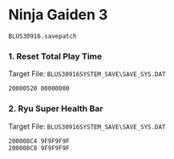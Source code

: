 #  Ninja Gaiden 3 

`BLUS30916.savepatch`

### 1. Reset Total Play Time

Target File: `BLUS30916SYSTEM_SAVE\SAVE_SYS.DAT`

```
20000520 00000000
```

### 2. Ryu Super Health Bar

Target File: `BLUS30916SYSTEM_SAVE\SAVE_SYS.DAT`

```
200008C4 9F9F9F9F
200008C8 9F9F9F9F
```

